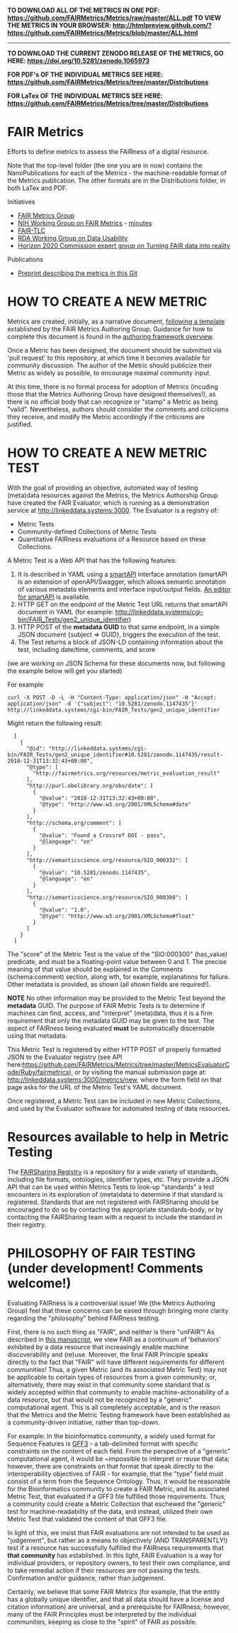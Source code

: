**TO DOWNLOAD ALL OF THE METRICS IN ONE PDF:  https://github.com/FAIRMetrics/Metrics/raw/master/ALL.pdf**
**TO VIEW THE METRICS IN YOUR BROWSER:  http://htmlpreview.github.com/?https://github.com/FAIRMetrics/Metrics/blob/master/ALL.html**

---------------


**TO DOWNLOAD THE CURRENT ZENODO RELEASE OF THE METRICS, GO HERE:  https://doi.org/10.5281/zenodo.1065973**

**FOR PDF's OF THE INDIVIDUAL METRICS SEE HERE:  https://github.com/FAIRMetrics/Metrics/tree/master/Distributions**

**FOR LaTex OF THE INDIVIDUAL METRICS SEE HERE:  https://github.com/FAIRMetrics/Metrics/tree/master/Distributions**



# FAIR Metrics
Efforts to define metrics to assess the FAIRness of a digital resource.

Note that the top-level folder (the one you are in now) contains the NanoPublications for each of the Metrics - the machine-readable format of the Metrics publication.  The other formats are in the Distributions folder, in both LaTex and PDF.  

Initiatives

* [FAIR Metrics Group](http://www.fairmetrics.org/)
* [NIH Working Group on FAIR Metrics](https://bd2kccc.org/working-groups/?v=commons&h=front) - [minutes](https://docs.google.com/document/d/1Z67UntK73zE8egLpKmIHfpexyuPWWV1gjcjfNeybK9o/edit?usp=sharing)
* [FAIR-TLC](https://zenodo.org/record/203295#.WVs8m4jfoUE)
* [RDA Working Group on Data Usability](https://www.rd-alliance.org/data-publishing-data-usability-certification-services-rda-8th-plenary-bof-meeting)
* [Horizon 2020 Commission expert group on Turning FAIR data into reality](http://ec.europa.eu/transparency/regexpert/index.cfm?do=groupDetail.groupDetail&groupID=3464)

Publications

* [Preprint describing the metrics in this Git](https://doi.org/10.1101/225490)

# HOW TO CREATE A NEW METRIC

Metrics are created, initially, as a narrative document, <a href='http://fairmetrics.org/fairmetricform.html'>following a template<a> extablished by the FAIR Metrics Authoring Group. Guidance for how to complete this document is found in the <a href='http://fairmetrics.org/framework.html'>authoring framework overview</a>.
  
Once a Metric has been designed, the document should be submitted via 'pull request' to this repository, at which time it becomes available for community discussion.  The author of the Metric should publicize their Metric as widely as possible, to encourage maximal community input.  

At this time, there is no formal process for adoption of Metrics (incuding those that the Metrics Authoring Group have designed themselves!), as there is no official body that can recognize or "stamp" a Metric as being "valid".  Nevertheless, authors should consider the comments and criticisms they receive, and modify the Metric accordingly if the criticisms are justified.

# HOW TO CREATE A NEW METRIC TEST

With the goal of providing an objective, automated way of testing (meta)data resources against the Metrics, the Metrics Authorship Group have created the FAIR Evaluator, which is running as a demonstration service at http://linkeddata.systems:3000.  The Evaluator is a registry of:

* Metric Tests
* Community-defined Collections of Metric Tests
* Quantitative FAIRness evaluations of a Resource based on these Collections.

A Metric Test is a Web API that has the following features:

1)  It is described in YAML using a [smartAPI](http://smart-api.info/) interface annotation (smartAPI is an extension of openAPI/Swagger, which allows semantic annotation of various metadata elements and interface input/output fields.  [An editor for smartAPI](http://smart-api.info/editor/) is available.
2)  HTTP GET on the endpoint of the Metric Test URL returns that smartAPI document in YAML (for example: http://linkeddata.systems/cgi-bin/FAIR_Tests/gen2_unique_identifier)
3)  HTTP POST of the **metadata GUID** to that same endpoint, in a simple JSON document {subject => GUID}, triggers the execution of the test.  
4)  The Test returns a block of JSON-LD containing information about the test, including date/time, comments, and score

(we are working on JSON Schema for these documents now, but following the example below will get you started)

For example

    curl -X POST -D -L -H "Content-Type: application/json" -H "Accept: application/json" -d '{"subject": "10.5281/zenodo.1147435"}' http://linkeddata.systems/cgi-bin/FAIR_Tests/gen2_unique_identifier

Might return the following result:


      [
        {
          "@id": "http://linkeddata.systems/cgi-bin/FAIR_Tests/gen2_unique_identifier#10.5281/zenodo.1147435/result-2018-12-31T13:32:43+00:00",
          "@type": [
            "http://fairmetrics.org/resources/metric_evaluation_result"
          ],
          "http://purl.obolibrary.org/obo/date": [
            {
              "@value": "2018-12-31T13:32:43+00:00",
              "@type": "http://www.w3.org/2001/XMLSchema#date"
            }
          ],
          "http://schema.org/comment": [
            {
              "@value": "Found a Crossref DOI - pass",
              "@language": "en"
            }
          ],
          "http://semanticscience.org/resource/SIO_000332": [
            {
              "@value": "10.5281/zenodo.1147435",
              "@language": "en"
            }
          ],
          "http://semanticscience.org/resource/SIO_000300": [
            {
              "@value": "1.0",
              "@type": "http://www.w3.org/2001/XMLSchema#float"
            }
          ]
        }
      ]


The "score" of the Metric Test is the value of the "SIO:000300" (has_value) predicate, and must be a floating-point value between 0 and 1.  The precise meaning of that value should be explained in the Comments (schema:comment) section, along wth, for example, explanations for failure.  Other metadata is provided, as shown (all shown fields are required!).

**NOTE** No other information may be provided to the Metric Test beyond the **metadata** GUID.  The purpose of FAIR Metric Tests is to determine if machines can find, access, and "interpret" (meta)data, thus it is a firm requirement that only the metadata GUID may be given to the test.  The aspect of FAIRness being evaluated **must** be automatically discernable using that metadata.

This Metric Test is registered by either HTTP POST of properly formatted JSON to the Evaluator registry (see API here:https://github.com/FAIRMetrics/Metrics/tree/master/MetricsEvaluatorCode/Ruby/fairmetrics), or by visiting the manual submission page at:  http://linkeddata.systems:3000/metrics/new, where the form field on that page asks for the URL of the Metric Test's YAML document.

Once registered, a Metric Test can be included in new Metric Collections, and used by the Evaluator software for automated testing of data resources.

# Resources available to help in Metric Testing

The [FAIRSharing Registry](https://fairsharing.org) is a repository for a wide variety of standards, including file formats, ontologies, identifier types, etc.  They provide a JSON API that can be used within Metrics Tests to look-up "standards" a test encounters in its exploration of (meta)data to determine if that standard is registered.  Standards that are not registered with FAIRSharing should be encouraged to do so by contacting the appropriate standards-body, or by contacting the FAIRSharing team with a request to include the standard in their registry.

# PHILOSOPHY OF FAIR TESTING (under development!  Comments welcome!)

Evaluating FAIRness is a controversial issue!  We (the Metrics Authoring Group) feel that these concerns can be eased through bringing more clarity regarding the "philosophy" behind FAIRness testing.

First, there is no such thing as "FAIR", and neither is there "unFAIR"!  As described in [this manuscript](https://content.iospress.com/articles/information-services-and-use/isu824), we view FAIR as a continuum of 'behaviors' exhibited by a data resource that increasingly enable machine discoverability and (re)use.  Moreover, the final FAIR Principle speaks directly to the fact that "FAIR" will have different requirements for different communities!  Thus, a given Metric (and its associated Metric Test) may not be applicable to certain types of resources from a given community; or, alternatively, there may exist in that community some standard that is widely accepted within that community to enable machine-actionability of a data resource, but that would not be recognized by a "generic" computational agent.  This is all completely acceptable, and is the reason that the Metrics and the Metric Testing framework have been established as a community-driven initiative, rather than top-down. 

For example:  In the bioinformatics community, a widely used format for Sequence Features is [GFF3](https://www.ensembl.org/info/website/upload/gff3.html) - a tab-delimited format with specific constraints on the content of each field.  From the perspective of a "generic" computational agent, it would be ~impossible to interpret or reuse that data; however, there are constraints on that format that speak directly to the interoperability objectives of FAIR - for example, that the "type" field must consist of a term from the Sequence Ontology.  Thus, it would be reasonable for the Bioinformatics community to create a FAIR Metric, and its associated Metric Test, that evaluated if a GFF3 file fulfilled those requirements.  Thus, a community could create a Metric Collection that eschewed the "generic" test for machine-readability of the data, and instead, utilized their own Metric Test that validated the content of that GFF3 file.

In light of this, we insist that FAIR evaluations are not intended to be used as "judgement", but rather as a means to objectively (AND TRANSPARENTLY!) test if a resource has successfully fulfilled the FAIRness requirements that **that community** has established.  In this light, FAIR Evaluation is a way for individual providers, or repository owners, to test their own compliance, and to take remedial action if their resources are not passing the tests.  Confirmation and/or guidance, rather than judgement.

Certainly, we believe that some FAIR Metrics (for example, that the entity has a globally unique identifier, and that all data should have a license and citation information) are universal, and a prerequisite for FAIRness; however, many of the FAIR Principles must be interpreted by the individual communities, keeping as close to the "spirit" of FAIR as possible.
